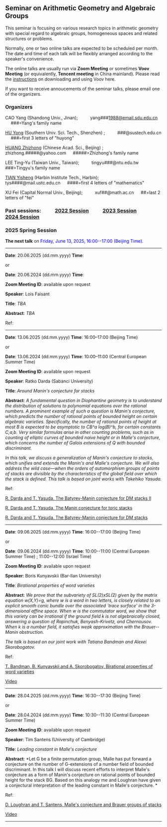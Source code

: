 ## Seminar on Arithmetic Geometry and Algebraic Groups

This seminar is focusing on various research topics in arithmetic geometry with special regard to algebraic groups, homogeneous spaces and related structures 
or problems.

Normally, one or two online talks are expected to be scheduled per month. The date and time of each talk will be flexibly arranged according to the speaker's 
convenience. 

The online talks are usually run via **Zoom Meeting** or sometimes **Voov Meeting** (or equivalently, **Tencent meeting** in China mainland). 
Please read the [instructions](https://seminaragag.github.io/VoovInstructions.pdf) on downloading and using Voov here.

If you want to receive annoucements of the seminar talks, please email one of the organizers.


### Organizers

CAO Yang (Shandong Univ., Jinan);   &emsp; &emsp;  yang###1988@email.sdu.edu.cn   &emsp; ###=Yang's family name 

[HU Yong](https://math.sustech.edu.cn/c/huyong?lang=en) (Southern Univ. Sci. Tech., Shenzhen) ;  &emsp; &emsp;  ###@sustech.edu.cn   &emsp; ###=first 3 letters of "huyong"

[HUANG Zhizhong](http://www.math.ac.cn/people/assoprof/202302/t20230228_734301.html) (Chinese Acad. Sci., Beijing) ;  &emsp; &emsp;  zhizhong.#####@yahoo.com &emsp; #####=Zhizhong's family name

LEE Ting-Yu (Taiwan Univ., Taiwan); &emsp; &emsp;  tingyu###@ntu.edu.tw   &emsp; ###=Tingyu's family name 

[TIAN Yisheng](https://sites.google.com/site/yishengtianmaths/home) (Harbin Institute Tech., Harbin);   &emsp; &emsp;  tys####@mail.ustc.edu.cn   &emsp; ####=first 4 letters of "mathematics"

XU Fei (Capital Normal Univ., Beijing);   &emsp; &emsp;  xuf##@math.ac.cn    &emsp; ##=last 2 letters of "fei"


### Past sessions:  &emsp; &emsp; [2022 Session](https://seminaragag.github.io/2022session) &emsp; &emsp; [2023 Session](https://seminaragag.github.io/2023session) &emsp; &emsp; [2024 Session](https://seminaragag.github.io/2024session)



### 2025 Spring Session 

**The next talk** on  <font color=blue>  Friday, June 13, 2025, 16:00--17:00 (Beijing Time).</font>


-----------------------------------------------------------------

**Date**: 20.06.2025 (dd.mm.yyyy)  **Time**:  

or

**Date**: 20.06.2024 (dd.mm.yyyy)  **Time**:  

**Zoom Meeting ID**: available upon request

**Speaker**: Lois Faisant

**Title**:  *TBA*

**Abstract**:  *TBA*

Ref:  


-----------------------------------------------------------------

**Date**: 13.06.2025 (dd.mm.yyyy)  **Time**:  16:00–17:00 (Beijing Time)

or

**Date**: 13.06.2024 (dd.mm.yyyy)  **Time**:  10:00–11:00 (Central European Summer Time)

**Zoom Meeting ID**: available upon request

**Speaker**: Ratko Darda (Sabanci University)

**Title**:  *Around Manin's conjecture for stacks*

**Abstract**:  *A fundamental question in Diophantine geometry is to understand the distribution of solutions to polynomial equations over the rational numbers. A 
prominent example of such a question is Manin's conjecture, which predicts the number of rational points of bounded height on certain algebraic varieties. 
Specifically, the number of rational points of height at most B is expected to be asymptotic to CB^a log(B)^b, for certain constants C,a,b. Very similar formulas 
arise in other counting problems, such as in counting of elliptic curves of bounded naive height or in Malle's conjecture, which concerns the number of Galois 
extensions of Q with bounded discriminant.*

*In this talk, we discuss a generalization of Manin's conjecture to stacks, which unifies and extends the Manin's and Malle's conjecture. We will also address the 
wild case—when the orders of automorphism groups of points of stacks are divisible by the characteristics of the global field over which the stack is defined. 
This talk is based on joint works with Takehiko Yasuda.*

Ref:  

[R. Darda and T. Yasuda, The Batyrev-Manin conjecture for DM stacks II](https://arxiv.org/abs/2502.07157)

[R. Darda and T. Yasuda, The Manin conjecture for toric stacks](https://arxiv.org/abs/2311.02012)

[R. Darda and T. Yasuda, The Batyrev-Manin conjecture for DM stacks](https://arxiv.org/abs/2207.03645)


-----------------------------------------------------------------

**Date**: 09.06.2025 (dd.mm.yyyy)  **Time**:  16:00--17:00 (Beijing Time)

or

**Date**: 09.06.2024 (dd.mm.yyyy)  **Time**:  10:00--11:00 (Central European Summer Time) ; 11:00--12:00 (Israel Time)

**Zoom Meeting ID**: available upon request

**Speaker**: Boris Kunyavskii (Bar-Ilan University)

**Title**:  *Birational properties of word varieties*

**Abstract**:  *We prove that the subvariety of SL(2)xSL(2) given by the matrix equation w(X,Y)=g, where w is a word in two letters, is closely related to an 
explicit smooth conic bundle over the associated `trace surface' in the 3-dimensional affine space. When w is the commutator word, we show that this variety can 
be irrational if the ground field k is not algebraically closed, answering a question of Rapinchuk, Benyash-Krivetz, and Chernousov. When k is a number field, it 
satisfies weak approximation with the Brauer--Manin obstruction.*

*The talk is based on our joint work with Tatiana Bandman and Alexei Skorobogatov.*

Ref:  

[T. Bandman, B. Kunyavskii and A. Skorobogatov, Birational properties of word varieties](https://arxiv.org/abs/2504.15461)

[Video](https://www.bilibili.com/video/BV1U8TezLEki)


-----------------------------------------------------------------

**Date**: 28.04.2025 (dd.mm.yyyy)  **Time**:  16:30--17:30 (Beijing Time)

or

**Date**: 28.04.2024 (dd.mm.yyyy)  **Time**:  10:30--11:30 (Central European Summer Time)

**Zoom Meeting ID**: available upon request

**Speaker**: Tim Santens (University of Cambridge)

**Title**:  *Leading constant in Malle's conjecture*

**Abstract**:  *Let G be a finite permutation group, Malle has put forward a conjecture on the number of G-extensions of a number field of bounded discriminant. 
In this talk I will discuss recent efforts to interpret Malle's conjecture as a form of Manin's conjecture on rational points of bounded height for the stack BG. 
Based on this analogy me and Loughran have given a conjectural interpretation of the leading constant in Malle's conjecture. *

Ref:  

[D. Loughran and T. Santens, Malle's conjecture and Brauer groups of stacks](https://arxiv.org/abs/2412.04196)

[Video](https://www.bilibili.com/video/BV1woLUzYEnF)


-----------------------------------------------------------------


